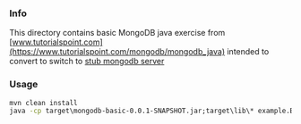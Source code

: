 ### Info 
This directory contains basic MongoDB java exercise from [www.tutorialspoint.com](https://www.tutorialspoint.com/mongodb/mongodb_java) 
intended to convert to switch to [stub mongodb server](https://github.com/bwaldvogel/mongo-java-server)


### Usage

```cmd
mvn clean install
java -cp target\mongodb-basic-0.0.1-SNAPSHOT.jar;target\lib\* example.BasicMongoDB
```
